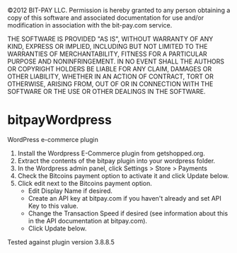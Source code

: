 ©2012 BIT-PAY LLC.
Permission is hereby granted to any person obtaining a copy of this software
and associated documentation for use and/or modification in association with
the bit-pay.com service.

THE SOFTWARE IS PROVIDED "AS IS", WITHOUT WARRANTY OF ANY KIND, EXPRESS OR
IMPLIED, INCLUDING BUT NOT LIMITED TO THE WARRANTIES OF MERCHANTABILITY,
FITNESS FOR A PARTICULAR PURPOSE AND NONINFRINGEMENT. IN NO EVENT SHALL THE
AUTHORS OR COPYRIGHT HOLDERS BE LIABLE FOR ANY CLAIM, DAMAGES OR OTHER
LIABILITY, WHETHER IN AN ACTION OF CONTRACT, TORT OR OTHERWISE, ARISING FROM,
OUT OF OR IN CONNECTION WITH THE SOFTWARE OR THE USE OR OTHER DEALINGS IN
THE SOFTWARE.

bitpayWordpress
===============

WordPress e-commerce plugin

1. Install the Wordpress E-Commerce plugin from getshopped.org.
2. Extract the contents of the bitpay plugin into your wordpress folder.
3. In the Wordpress admin panel, click Settings > Store > Payments
4. Check the Bitcoins payment option to activate it and click Update below.
5. Click edit next to the Bitcoins payment option.
    * Edit Display Name if desired.
    * Create an API key at bitpay.com if you haven't already and set API
        Key to this value.
    * Change the Transaction Speed if desired (see information about
        this in the API documentation at bitpay.com).
    * Click Update below.

Tested against plugin version 3.8.8.5
